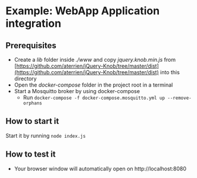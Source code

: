 <!---
  Copyright (c) 2021 Bosch.IO GmbH

  This Source Code Form is subject to the terms of the Mozilla Public
  License, v. 2.0. If a copy of the MPL was not distributed with this
  file, You can obtain one at https://mozilla.org/MPL/2.0/.

  SPDX-License-Identifier: MPL-2.0
-->

# Example: WebApp Application integration

## Prerequisites

- Create a _lib_ folder inside _./www_ and copy _jquery.knob.min.js_ from [https://github.com/aterrien/jQuery-Knob/tree/master/dist](https://github.com/aterrien/jQuery-Knob/tree/master/dist) into this directory
- Open the _docker-compose_ folder in the project root in a terminal
- Start a Mosquitto broker by using docker-compose
  - Run ```docker-compose -f docker-compose.mosquitto.yml up --remove-orphans```

## How to start it

Start it by running ```node index.js```

## How to test it

- Your browser window will automatically open on http://localhost:8080
